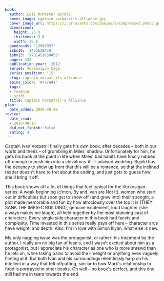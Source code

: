 ```yaml
---
book:
  author: Lois McMaster Bujold
  cover_image: captain-vorpatrils-alliance.jpg
  cover_image_url: https://i.gr-assets.com/images/S/compressed.photo.goodreads.com/books/1333475380l/12998057.jpg
  dimensions:
    height: 25.0
    thickness: 3.6
    width: 15.6
  goodreads: '12998057'
  isbn10: '1451638450'
  isbn13: '9781451638455'
  pages: 432
  publication_year: '2012'
  series: Vorkosigan Saga
  series_position: '15'
  slug: captain-vorpatrils-alliance
  spine_color: '#7a7e91'
  tags:
  - romance
  - scifi
  title: Captain Vorpatril's Alliance
plan:
  date_added: 2020-08-18
review:
  date_read:
  - 2020-08-16
  did_not_finish: false
  rating: 4
---
```


Captain Ivan Vorpatril finally gets his own book, after decades – both in our world and theirs – of grumbling in Miles'
shadow. Unfortunately for him, he gets his book at the point in life when Miles' bad habits have finally rubbed off
enough to push him into a chivalrous-if-ill-advised wedding. Bujold has the decency to show up front that this will be a
romance, so that the inclined reader doesn't have to fret about the ending, and just gets to guess how she'll bring it
off.

This book shows off a lot of things that feel typical for the Vorkosigan series: A weak beginning (c'mon, By and Ivan
are Not It), women who start out in difficulties but soon get to show off (and grow into) their strength, a plot made
memorable and fun by how atrociously over the top it is (<span class="spoilers">THEY SANK THE IMPSEC BUILDING</span>),
genuine excitement, loud laughter (she always makes me laugh), all held together by the most stunning cast of
characters. Every single side character in this book had facets and complexity. Time invested in this series really pays
off here – character arcs have weight, and depth. Also, I'm in love with Simon Illyan, what else is new.

My only nagging issue was the protagonist, or rather: his treatment by the author. I really am no big fan of Ivan's, and
I wasn't excited about him as a protagonist, but I appreciate his character as one who is more shrewd than he lets on,
while taking pains to avoid the limelight or anything even vaguely hinting at it. But both Ivan and his surroundings
relentlessly harp on his intellect in a way that felt offputting, similar to how Mark's relationship to food is
portrayed in other books. Oh well – no book's perfect, and this one still had me in tears towards the end.
